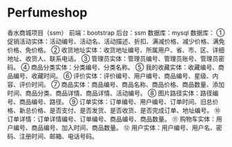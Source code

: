 # Perfumeshop
香水商城项目（ssm）
前端：bootstrap
后台：ssm
数据库：mysql
数据库：
①促销活动实体：活动编号、活动名、活动描述、折扣、满减价格、减少价格、满免价格、免价格。
② 收货地址实体：收货地址编号、所属用户、省、市、区、详细地址、收货人、联系电话。
③ 管理员实体：管理员编号、管理员账号、管理员密码。
④ 商品分类实体：分类编号、分类名称。
⑤ 我的收藏实体：收藏编号、商品编号、收藏时间。
⑥ 评价实体：评价编号、用户编号、商品编号、星级、内容、评价时间。
⑦ 商品实体：商品编号、商品名称、商品价格、商品数量、添加时间、商品分类、商品详情、商品详情、活动编号。
⑧ 图片路径实体：路径编号、商品编号、路径。
⑨ 订单实体：订单编号、用户编号、订单时间、旧总价格、新总价格、是否支付、是否发货、是否收货、是否完成订单、地址编号。
⑩ 订单详情：订单详情编号、订单编号、商品编号、商品数量。
⑪ 购物车实体：用户编号、商品编号、加入时间、商品数量。
⑫ 用户实体：用户编号、用户名、密码、注册时间、邮箱、电话号码。

